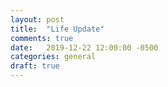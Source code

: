 ```yaml
---
layout: post
title:  "Life Update"
comments: true
date:   2019-12-22 12:00:00 -0500
categories: general
draft: true
---
```

